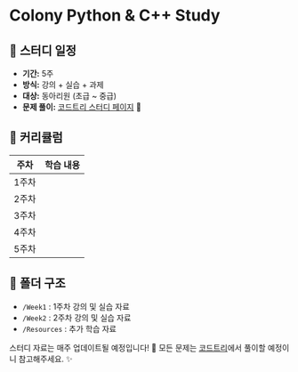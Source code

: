 # Colony Python & C++ Study

## 📅 스터디 일정
- **기간:** 5주
- **방식:** 강의 + 실습 + 과제
- **대상:** 동아리원 (초급 ~ 중급)
- **문제 풀이:** [코드트리 스터디 페이지](https://www.codetree.ai/) 🚀

## 📖 커리큘럼
| 주차  | 학습 내용 |
|-------|----------|
| 1주차 |  |
| 2주차 |  |
| 3주차 |  |
| 4주차 |  |
| 5주차 |  |

## 📂 폴더 구조
- `/Week1` : 1주차 강의 및 실습 자료
- `/Week2` : 2주차 강의 및 실습 자료
- `/Resources` : 추가 학습 자료

스터디 자료는 매주 업데이트될 예정입니다! 🚀
모든 문제는 [코드트리](https://www.codetree.ai/)에서 풀이할 예정이니 참고해주세요. ✨
